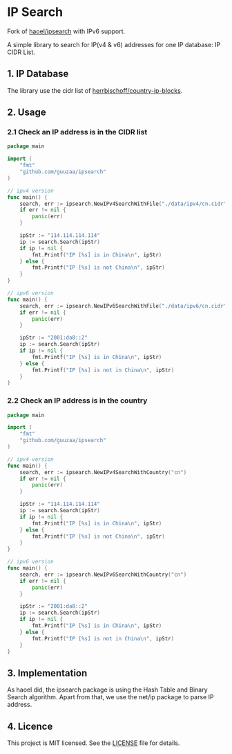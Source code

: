 # IP Search

Fork of [haoel/ipsearch](https://github.com/haoel/ipsearch) with IPv6 support.

A simple library to search for IP(v4 & v6) addresses for one IP database: IP CIDR List.

## 1. IP Database

The library use the cidr list of [herrbischoff/country-ip-blocks](https://github.com/herrbischoff/country-ip-blocks).

## 2. Usage

### 2.1 Check an IP address is in the CIDR list

```go
package main

import (
	"fmt"
	"github.com/guuzaa/ipsearch"
)

// ipv4 version
func main() {
	search, err := ipsearch.NewIPv4SearchWithFile("./data/ipv4/cn.cidr")
	if err != nil {
		panic(err)
	}

	ipStr := "114.114.114.114"
	ip := search.Search(ipStr)
	if ip != nil {
		fmt.Printf("IP [%s] is in China\n", ipStr)
	} else {
		fmt.Printf("IP [%s] is not China\n", ipStr)
	}
}

// ipv6 version
func main() {
	search, err := ipsearch.NewIPv6SearchWithFile("./data/ipv6/cn.cidr")
	if err != nil {
		panic(err)
	}

	ipStr := "2001:da8::2"
	ip := search.Search(ipStr)
	if ip != nil {
		fmt.Printf("IP [%s] is in China\n", ipStr)
	} else {
		fmt.Printf("IP [%s] is not in China\n", ipStr)
	}
}

```

### 2.2 Check an IP address is in the country

```go
package main

import (
	"fmt"
	"github.com/guuzaa/ipsearch"
)

// ipv4 version
func main() {
	search, err := ipsearch.NewIPv4SearchWithCountry("cn")
	if err != nil {
		panic(err)
	}

	ipStr := "114.114.114.114"
	ip := search.Search(ipStr)
	if ip != nil {
		fmt.Printf("IP [%s] is in China\n", ipStr)
	} else {
		fmt.Printf("IP [%s] is not China\n", ipStr)
	}
}

// ipv6 version
func main() {
	search, err := ipsearch.NewIPv6SearchWithCountry("cn")
	if err != nil {
		panic(err)
	}

	ipStr := "2001:da8::2"
	ip := search.Search(ipStr)
	if ip != nil {
		fmt.Printf("IP [%s] is in China\n", ipStr)
	} else {
		fmt.Printf("IP [%s] is not in China\n", ipStr)
	}
}
```

## 3. Implementation

As haoel did, the ipsearch package is using the Hash Table and Binary Search algorithm.
Apart from that, we use the net/ip package to parse IP address.

## 4. Licence

This project is MIT licensed.
See the [LICENSE](LICENSE) file for details.